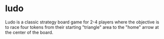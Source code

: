 # ludo
Ludo is a classic strategy board game for 2-4 players where the objective is to race four tokens from their starting "triangle" area to the "home" arrow at the center of the board.
